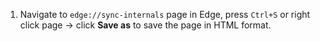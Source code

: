 1. Navigate to `edge://sync-internals` page in Edge, press `Ctrl+S` or right click page -> click **Save as** to save the page in HTML format.